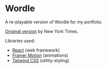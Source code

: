 # Wordle

A re-playable version of Wordle for my portfolio.

[Original version](https://www.nytimes.com/games/wordle/index.html) by New York Times.

Libraries used:

* [React](https://svelte.dev/) (web framework)
* [Framer Motion](https://framer.com/motion) (animations)
* [Tailwind CSS](https://tailwindcss.com/) (utility-styling)
